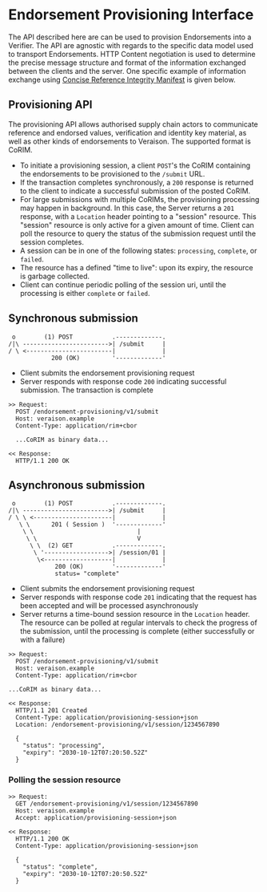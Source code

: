 # Endorsement Provisioning Interface

The API described here are can be used to provision 
Endorsements into a Verifier. The API are agnostic with regards to 
the specific data model used to transport Endorsements. HTTP Content negotiation is used to determine the precise message structure and format of the information exchanged between the clients and the server. 
One specific example of information exchange using
[Concise Reference Integrity Manifest](https://datatracker.ietf.org/doc/draft-birkholz-rats-corim/) is given below.

## Provisioning API

The provisioning API allows authorised supply chain actors to communicate reference and endorsed values,
verification and identity key material, as well as other kinds of endorsements to Veraison. The supported 
format is CoRIM.

* To initiate a provisioning session, a client `POST`'s the CoRIM containing the endorsements to be provisioned to the `/submit` URL.
* If the transaction completes synchronously, a `200` response is returned to the client to indicate a
  successful submission of the posted CoRIM.
* For large submissions with multiple CoRIMs, the provisioning processing may happen in background. In this case,
  the Server returns a `201` response, with a `Location` header pointing to a "session" resource.  This "session" resource is only active for a given amount of time. Client can poll the resource to query the status of the submission request until the session completes.
* A session can be in one of the following states: `processing`, `complete`, or `failed`.
* The resource has a defined "time to live": upon its expiry, the resource is garbage collected.
* Client can continue periodic polling of the session uri, until the processing is either `complete` or `failed`.


## Synchronous submission

```
 o        (1) POST           .-------------.
/|\ ------------------------>| /submit     |
/ \ <------------------------|             |
            200 (OK)         '-------------' 

```

* Client submits the endorsement provisioning request
* Server responds with response code `200` indicating successful submission. 
  The transaction is complete
  
```
>> Request:
  POST /endorsement-provisioning/v1/submit
  Host: veraison.example
  Content-Type: application/rim+cbor

  ...CoRIM as binary data...

<< Response:
  HTTP/1.1 200 OK
```

## Asynchronous submission

```
 o        (1) POST           .-------------.
/|\ ------------------------>| /submit     |
/ \ \ <----------------------|             |
   \ \      201 ( Session )  '-------------' 
    \ \                             |
     \ \                            V
      \ \  (2) GET           .-------------.
       \ '------------------>| /session/01 |
        \<-------------------|             |
             200 (OK)        '-------------'
             status= "complete"
```

* Client submits the endorsement provisioning request
* Server responds with response code `201` indicating that the request has been accepted and will be processed asynchronously
* Server returns a time-bound session resource in the `Location` header. The resource can be polled at regular intervals to check the progress of the submission, until the processing is complete (either successfully or with a failure)

```
>> Request:
  POST /endorsement-provisioning/v1/submit
  Host: veraison.example
  Content-Type: application/rim+cbor

...CoRIM as binary data...
  
<< Response:
  HTTP/1.1 201 Created
  Content-Type: application/provisioning-session+json
  Location: /endorsement-provisioning/v1/session/1234567890

  {
    "status": "processing",
    "expiry": "2030-10-12T07:20:50.52Z"
  }
```

### Polling the session resource
```
>> Request:
  GET /endorsement-provisioning/v1/session/1234567890
  Host: veraison.example
  Accept: application/provisioning-session+json

<< Response:
  HTTP/1.1 200 OK
  Content-Type: application/provisioning-session+json

  {
    "status": "complete",
    "expiry": "2030-10-12T07:20:50.52Z"
  }
```

